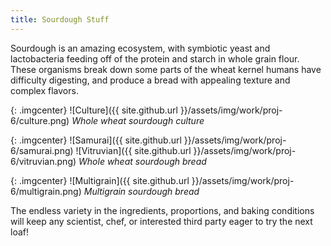 ```yaml
---
title: Sourdough Stuff
---
```


Sourdough is an amazing ecosystem, with symbiotic yeast and lactobacteria
feeding off of the protein and starch in whole grain flour. These organisms
break down some parts of the wheat kernel humans have difficulty digesting,
and produce a bread with appealing texture and complex flavors.

{: .imgcenter}
![Culture]({{ site.github.url }}/assets/img/work/proj-6/culture.png)
*Whole wheat sourdough culture*

{: .imgcenter}
![Samurai]({{ site.github.url }}/assets/img/work/proj-6/samurai.png)
![Vitruvian]({{ site.github.url }}/assets/img/work/proj-6/vitruvian.png)
*Whole wheat sourdough bread*

{: .imgcenter}
![Multigrain]({{ site.github.url }}/assets/img/work/proj-6/multigrain.png)
*Multigrain sourdough bread*

The endless variety in the ingredients, proportions, and baking conditions will
keep any scientist, chef, or interested third party eager to try the next loaf!
